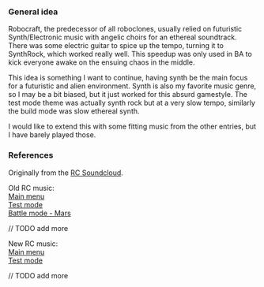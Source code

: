 ### General idea
Robocraft, the predecessor of all roboclones, usually relied on futuristic Synth/Electronic music with angelic choirs for an ethereal soundtrack.
There was some electric guitar to spice up the tempo, turning it to SynthRock, which worked really well.
This speedup was only used in BA to kick everyone awake on the ensuing chaos in the middle.

This idea is something I want to continue, having synth be the main focus for a futuristic and alien environment.
Synth is also my favorite music genre, so I may be a bit biased, but it just worked for this absurd gamestyle.
The test mode theme was actually synth rock but at a very slow tempo, similarly the build mode was slow ethereal synth.

I would like to extend this with some fitting music from the other entries, but I have barely played those.

### References
Originally from the [RC Soundcloud](https://soundcloud.com/robocraftgame).

Old RC music:</br>
[Main menu](https://www.youtube.com/watch?v=vgLjiYclsio)</br>
[Test mode](https://www.youtube.com/watch?v=S7hfOSa4bbM)</br>
[Battle mode - Mars](https://www.youtube.com/watch?v=gTjKmnxBLzs)

// TODO add more

New RC music:</br>
[Main menu](https://www.youtube.com/watch?v=_3Uk1JvF-Rc)</br>
[Test mode](https://www.youtube.com/watch?v=M_duaNX5P4U)

// TODO add more